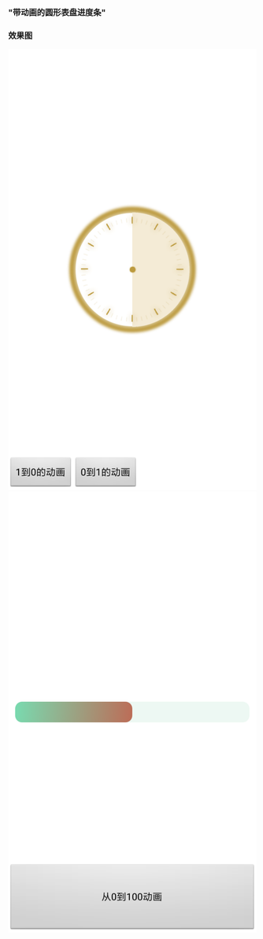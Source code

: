 
### "带动画的圆形表盘进度条"

### 效果图
![Android_Widget_CircularProgress](./image/001.png)
![Android_Widget_CircularProgress](./image/002.png)
